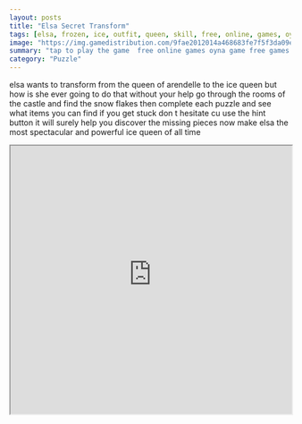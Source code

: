```yaml
---
layout: posts
title: "Elsa Secret Transform"
tags: [elsa, frozen, ice, outfit, queen, skill, free, online, games, oyna, game, free, games, play, play, games]
image: "https://img.gamedistribution.com/9fae2012014a468683fe7f5f3da09e3f.jpg"
summary: "tap to play the game  free online games oyna game free games play play games"
category: "Puzzle"
---
```


elsa wants to transform from the queen of arendelle to the ice queen but how is she ever going to do that without your help go through the rooms of the castle and find the snow flakes then complete each puzzle and see what items you can find if you get stuck don t hesitate cu use the hint button it will surely help you discover the missing pieces now make elsa the most spectacular and powerful ice queen of all time

<iframe width="100%" height="480px;" src="https://html5.gamedistribution.com/9fae2012014a468683fe7f5f3da09e3f/"></iframe>